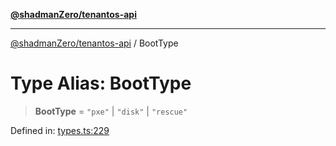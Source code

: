 [**@shadmanZero/tenantos-api**](../README.md)

***

[@shadmanZero/tenantos-api](../globals.md) / BootType

# Type Alias: BootType

> **BootType** = `"pxe"` \| `"disk"` \| `"rescue"`

Defined in: [types.ts:229](https://github.com/shadmanZero/tenantos-api/blob/507575e6d82ab5e3b8a10f708778a3645f250cd6/src/types.ts#L229)
